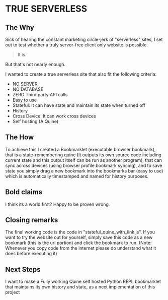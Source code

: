 # TRUE SERVERLESS #

## The Why
Sick of hearing the constant marketing circle-jerk of "serverless" sites, I set out to test whether a truly server-free client only website is possible.

> It is. 

But that's not nearly enough. 

I wanted to create a true serverless site that also fit the following criteria:
- NO SERVER
- NO DATABASE
- ZERO Third party API calls
- Easy to use
- Stateful: It can have state and maintain its state when turned off
- History
- Cross Device: It can work cross devices 
- Self hosting (A Quine)

## The How
To achieve this I created a Bookmarklet (executable browser bookmark), that is a state-remembering quine (It outputs its own source code including current state and this output itself can be run as another program), that can sync across devices (using browser profile bookmark syncing), and to save state you simply drag a new bookmark into the bookmarks bar (easy to use) which is automatically timestamped and named for history purposes.

## Bold claims
I think its a world first? Happy to be proven wrong.

## Closing remarks
The final working code is the code in "stateful_quine_with_link.js". If you want to try the website out for yourself, simply save this code as a new bookmark (this is the url portion) and click the bookmark to run. (Note: Whenever you copy code from the internet please do understand what it does before executing it)

## Next Steps
I want to make a Fully working Quine self hosted Python REPL bookmarklet that maintains its own history and state, as a next implementation of this project

